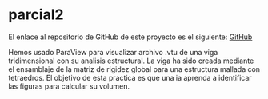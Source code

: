# parcial2

El enlace al repositorio de GitHub de este proyecto es el siguiente: [GitHub]([https://github.com/jzazooro/pizzeria-nivel-2.git](https://github.com/jzazooro/parcial2.git))

Hemos usado ParaView para visualizar archivo .vtu de una viga tridimensional con su analisis estructural. La viga ha sido creada mediante el ensamblaje de la matriz de rigidez global para una estructura mallada con tetraedros.
El objetivo de esta practica es que una ia aprenda a identificar las figuras para calcular su volumen. 
